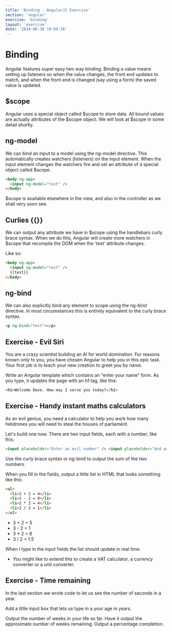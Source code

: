 ```yaml
---
title: 'Binding - AngularJS Exercise'
section: 'angular'
exercise: 'binding'
layout: 'exercise'
date: '2014-06-30 19:04:36'
---
```


# Binding

Angular features super easy two way binding. Binding a value means setting up listeners so when the value changes, the front end updates to match, and when the front end is changed (say using a form) the saved value is updated.

## $scope

Angular uses a special object called $scope to store data. All bound values are actually attributes of the $scope object. We will look at $scope in some detail shortly.

## ng-model

We can bind an input to a model using the ng-model directive. This automatically creates watchers (listeners) on the input element. When the input element changes the watchers fire and set an attribute of a special object called $scope.

```html
<body ng-app>
  <input ng-model="test" />
</body>
```

$scope is available elsewhere in the view, and also in the controller as we shall very soon see.

## Curlies {{}}

We can output any attribute we have in $scope using the handlebars curly brace syntax. When we do this, Angular will create more watchers in $scope that recompile the DOM when the 'test' attribute changes.

Like so:

```html
<body ng-app>
  <input ng-model="test" />
  {{test}}
</body>
```

## ng-bind

We can also explicitly bind any element to scope using the ng-bind directive. In most circumstances this is entirely equivalent to the curly brace syntax.

```html
<p ng-bind="test"></p>
```

## Exercise - Evil Siri

You are a crazy scientist building an AI for world domination. For reasons known only to you, you have chosen Angular to help you in this epic task. Your first job is to teach your new creation to greet you by name.

Write an Angular template which contains an "enter your name" form. As you type, it updates the page with an h1 tag, like this:

```html
<h1>Welcome Dave. How may I serve you today?</h1>
```

## Exercise - Handy instant maths calculators

As an evil genius, you need a calculator to help you work how many helidrones you will need to steal the houses of parliament.

Let's build one now. There are two input fields, each with a number, like this:

```html
<input placeholder="Enter an evil number" /> <input placeholder="And another" />
```

Use the curly brace syntax or ng-bind to output the sum of the two numbers.

When you fill in the fields, output a little list in HTML that looks something like this:

```html
<ul>
  <li>2 + 2 = 4</li>
  <li>2 - 2 = 0</li>
  <li>2 * 2 = 4</li>
  <li>2 / 2 = 1</li>
</ul>
```

- 3 + 2 = 5
- 3 - 2 = 1
- 3 \* 2 = 6
- 3 / 2 = 1.5

When I type in the input fields the list should update in real time.

- You might like to extend this to create a VAT calculator, a currency converter or a unit converter.

## Exercise - Time remaining

In the last section we wrote code to let us see the number of seconds in a year.

Add a little input box that lets us type in a your age in years.

Output the number of weeks in your life so far. Have it output the approximate number of weeks remaining. Output a percentage completion.
